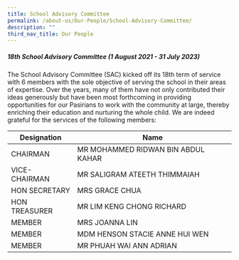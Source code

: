 ```yaml
---
title: School Advisory Committee
permalink: /about-us/Our-People/School-Advisory-Committee/
description: ""
third_nav_title: Our People
---
```

##### 18th School Advisory Committee (1 August 2021 - 31 July 2023)

The School Advisory Committee (SAC) kicked off its 18th term of service with 6 members with the sole objective of serving the school in their areas of expertise. Over the years, many of them have not only contributed their ideas generously but have been most forthcoming in providing opportunities for our Pasirians to work with the community at large, thereby enriching their education and nurturing the whole child. We are indeed grateful for the services of the following members:


| Designation | Name |
| -------- | -------- | 
| CHAIRMAN	     | MR MOHAMMED RIDWAN BIN ABDUL KAHAR       | 
|VICE-CHAIRMAN 	|MR SALIGRAM ATEETH THIMMAIAH |
|HON SECRETARY|MRS GRACE CHUA          
|HON TREASURER|MR LIM KENG CHONG RICHARD
|MEMBER|MRS JOANNA LIN
|MEMBER|MDM HENSON STACIE ANNE HUI WEN
|MEMBER|MR PHUAH WAI ANN ADRIAN

